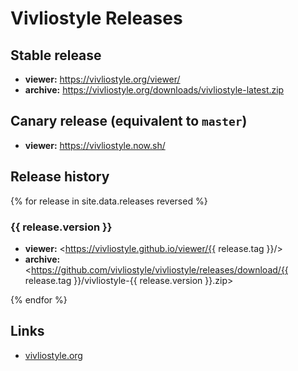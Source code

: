 # Vivliostyle Releases

## Stable release

- **viewer:** <https://vivliostyle.org/viewer/>
- **archive:** <https://vivliostyle.org/downloads/vivliostyle-latest.zip>

## Canary release (equivalent to `master`)

- **viewer:** <https://vivliostyle.now.sh/>

## Release history

{% for release in site.data.releases reversed %}
### {{ release.version }}

- **viewer:** <https://vivliostyle.github.io/viewer/{{ release.tag }}/>
- **archive:** <https://github.com/vivliostyle/vivliostyle/releases/download/{{ release.tag }}/vivliostyle-{{ release.version }}.zip>

{% endfor %}

## Links

- [vivliostyle.org](https://vivliostyle.org/download/)
